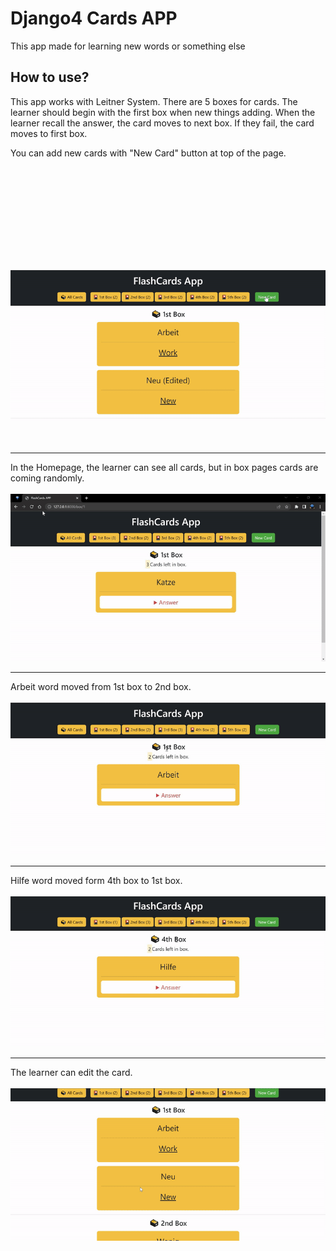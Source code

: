 # Django4 Cards APP
This app made for learning new words or something else

## How to use?
This app works with Leitner System. There are 5 boxes for cards. The learner should begin with the first box when new things adding.
When the learner recall the answer, the card moves to next box. If they fail, the card moves to first box.

You can add new cards with "New Card" button at top of the page. 
<br><br>
<pre>
<img src="gifs/new-card.gif"  width="600" />                <img src="screenshots/home.png"  width="200" /> <br><br>
</pre>

---

In the Homepage, the learner can see all cards, but in box pages cards are coming randomly.<br><br>
<img src="gifs/random-card.gif"  width="600" />

---

Arbeit word moved from 1st box to 2nd box. <br><br>
<img src="gifs/iknow.gif"  width="600" />

---

Hilfe word moved form 4th box to 1st box. <br><br>
<img src="gifs/dont-know.gif"  width="600" />

---

The learner can edit the card. <br><br>
<img src="gifs/edited.gif"  width="600" />

